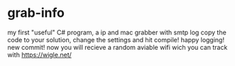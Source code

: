 # grab-info
my first "useful" C# program, a ip and mac grabber with smtp log
copy the code to your solution, change the settings and hit compile! happy logging!
new commit! now you will recieve a random aviable wifi wich you can track with https://wigle.net/
